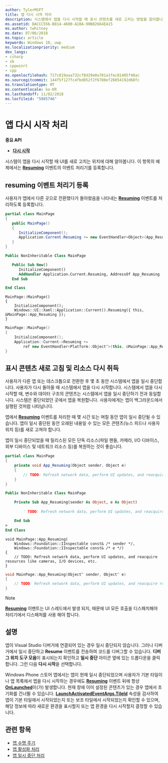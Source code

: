 ```yaml
---
author: TylerMSFT
title: 앱 다시 시작 처리
description: 시스템에서 앱을 다시 시작할 때 표시 콘텐츠를 새로 고치는 방법을 알아봅니다.
ms.assetid: DACCC556-B814-4600-A10A-90B82664EA15
ms.author: twhitney
ms.date: 07/06/2018
ms.topic: article
keywords: Windows 10, uwp
ms.localizationpriority: medium
dev_langs:
- csharp
- vb
- cppwinrt
- cpp
ms.openlocfilehash: 717c819aaa732cf8d29e0a701a1fec81485f48ac
ms.sourcegitcommit: 144f5f127fc4fbd852f2f6780ef26054192d68fc
ms.translationtype: MT
ms.contentlocale: ko-KR
ms.lasthandoff: 11/02/2018
ms.locfileid: "5985746"
---
```

# <a name="handle-app-resume"></a>앱 다시 시작 처리

**중요 API**

- [**다시 시작**](https://msdn.microsoft.com/library/windows/apps/br242339)

시스템이 앱을 다시 시작할 때 UI를 새로 고치는 위치에 대해 알아봅니다. 이 항목의 예제에서는 [**Resuming**](https://msdn.microsoft.com/library/windows/apps/br242339) 이벤트의 이벤트 처리기를 등록합니다.

## <a name="register-the-resuming-event-handler"></a>resuming 이벤트 처리기 등록

사용자가 앱에서 다른 곳으로 전환했다가 돌아왔음을 나타내는 [**Resuming**](https://msdn.microsoft.com/library/windows/apps/br242339) 이벤트를 처리하도록 등록합니다.

```csharp
partial class MainPage
{
   public MainPage()
   {
      InitializeComponent();
      Application.Current.Resuming += new EventHandler<Object>(App_Resuming);
   }
}
```

```vb
Public NonInheritable Class MainPage

   Public Sub New()
      InitializeComponent()
      AddHandler Application.Current.Resuming, AddressOf App_Resuming
   End Sub

End Class
```

```cppwinrt
MainPage::MainPage()
{
    InitializeComponent();
    Windows::UI::Xaml::Application::Current().Resuming({ this, &MainPage::App_Resuming });
}
```

```cpp
MainPage::MainPage()
{
    InitializeComponent();
    Application::Current->Resuming +=
        ref new EventHandler<Platform::Object^>(this, &MainPage::App_Resuming);
}
```

## <a name="refresh-displayed-content-and-reacquire-resources"></a>표시 콘텐츠 새로 고침 및 리소스 다시 취득

사용자가 다른 앱 또는 데스크톱으로 전환한 후 몇 초 동안 시스템에서 앱을 일시 중단합니다. 사용자가 다시 돌아올 때 시스템에서 앱을 다시 시작합니다. 시스템에서 앱을 다시 시작할 때, 변수와 데이터 구조의 콘텐츠는 시스템에서 앱을 일시 중단하기 전과 동일합니다. 시스템은 중단되었던 곳에서 앱을 복원합니다. 사용자에게는 앱이 백그라운드에서 실행된 것처럼 나타납니다.

앱에서 [**Resuming**](https://msdn.microsoft.com/library/windows/apps/br242339) 이벤트를 처리한 때 몇 시간 또는 며칠 동안 앱이 일시 중단될 수 있습니다. 앱이 일시 중단된 동안 오래된 내용일 수 있는 모든 콘텐츠(뉴스 피드나 사용자 위치 등)를 새로 고쳐야 합니다.

앱이 일시 중단되었을 때 릴리스된 모든 단독 리소스(파일 핸들, 카메라, I/O 디바이스, 외부 디바이스 및 네트워크 리소스 등)를 복원하는 것이 좋습니다.

```csharp
partial class MainPage
{
    private void App_Resuming(Object sender, Object e)
    {
        // TODO: Refresh network data, perform UI updates, and reacquire resources like cameras, I/O devices, etc.
    }
}
```

```vb
Public NonInheritable Class MainPage

    Private Sub App_Resuming(sender As Object, e As Object)
 
        ' TODO: Refresh network data, perform UI updates, and reacquire resources like cameras, I/O devices, etc.

    End Sub
>
End Class
```

```cppwinrt
void MainPage::App_Resuming(
    Windows::Foundation::IInspectable const& /* sender */,
    Windows::Foundation::IInspectable const& /* e */)
{
    // TODO: Refresh network data, perform UI updates, and reacquire resources like cameras, I/O devices, etc.
}
```

```cpp
void MainPage::App_Resuming(Object^ sender, Object^ e)
{
    // TODO: Refresh network data, perform UI updates, and reacquire resources like cameras, I/O devices, etc.
}
```

> [!NOTE]
> [**Resuming**](https://msdn.microsoft.com/library/windows/apps/br242339) 이벤트는 UI 스레드에서 발생 되지, 때문에 UI 모든 호출을 디스패치해야 처리기에서 디스패처를 사용 해야 합니다.

## <a name="remarks"></a>설명

앱이 Visual Studio 디버거에 연결되어 있는 경우 일시 중단되지 않습니다. 그러나 디버거에서 일시 중단하고 **Resume** 이벤트를 전송하여 코드를 디버그할 수 있습니다. **디버그 위치 도구 모음**이 표시되는지 확인하고 **일시 중단** 아이콘 옆에 있는 드롭다운을 클릭합니다. 그런 다음 **다시 시작**을 선택합니다.

Windows Phone 스토어 앱에서는 앱이 현재 일시 중단되었으며 사용자가 기본 타일이나 앱 목록에서 앱을 다시 시작하는 경우에도 [**Resuming**](https://msdn.microsoft.com/library/windows/apps/br242339) 이벤트 뒤에 항상 [**OnLaunched**](https://msdn.microsoft.com/library/windows/apps/br242335)이(가) 발생합니다. 현재 창에 이미 설정된 콘텐츠가 있는 경우 앱에서 초기화를 건너뛸 수 있습니다. [**LaunchActivatedEventArgs.TileId**](https://msdn.microsoft.com/library/windows/apps/br224736) 속성을 검사하여 앱이 기본 타일에서 시작되었는지 또는 보조 타일에서 시작되었는지 확인할 수 있으며, 해당 정보에 따라 새로운 환경을 표시할지 또는 앱 환경을 다시 시작할지 결정할 수 있습니다.

## <a name="related-topics"></a>관련 항목

* [앱 수명 주기](app-lifecycle.md)
* [앱 활성화 처리](activate-an-app.md)
* [앱 일시 중단 처리](suspend-an-app.md)
